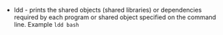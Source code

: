 - ldd - prints the shared objects (shared libraries) or dependencies required by each program or shared object 
specified on the command line. Example `ldd bash`
